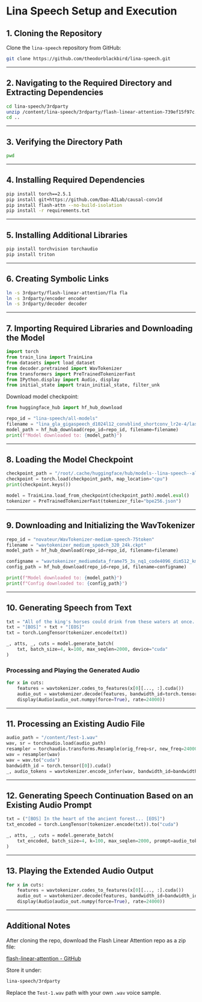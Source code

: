# Lina Speech Setup and Execution

## 1. Cloning the Repository

Clone the `lina-speech` repository from GitHub:

```bash
git clone https://github.com/theodorblackbird/lina-speech.git
```

---

## 2. Navigating to the Required Directory and Extracting Dependencies

```bash
cd lina-speech/3rdparty
unzip /content/lina-speech/3rdparty/flash-linear-attention-739ef15f97c.zip
cd ..
```

---

## 3. Verifying the Directory Path

```bash
pwd
```

---

## 4. Installing Required Dependencies

```bash
pip install torch==2.5.1
pip install git+https://github.com/Dao-AILab/causal-conv1d
pip install flash-attn --no-build-isolation
pip install -r requirements.txt
```

---

## 5. Installing Additional Libraries

```bash
pip install torchvision torchaudio
pip install triton
```

---

## 6. Creating Symbolic Links

```bash
ln -s 3rdparty/flash-linear-attention/fla fla
ln -s 3rdparty/encoder encoder
ln -s 3rdparty/decoder decoder
```

---

## 7. Importing Required Libraries and Downloading the Model

```python
import torch
from train_lina import TrainLina
from datasets import load_dataset
from decoder.pretrained import WavTokenizer
from transformers import PreTrainedTokenizerFast
from IPython.display import Audio, display
from initial_state import train_initial_state, filter_unk
```

Download model checkpoint:

```python
from huggingface_hub import hf_hub_download

repo_id = "lina-speech/all-models"
filename = "lina_gla_gigaspeech_d1024l12_convblind_shortconv_lr2e-4/last.ckpt"
model_path = hf_hub_download(repo_id=repo_id, filename=filename)
print(f"Model downloaded to: {model_path}")
```

---

## 8. Loading the Model Checkpoint

```python
checkpoint_path = "/root/.cache/huggingface/hub/models--lina-speech--all-models/snapshots/6fb9bcb17b87b40544aa52aac24e239d0e2e26/lina_gla_gigaspeech_d1024l12_convblind_shortconv_lr2e-4/last.ckpt"
checkpoint = torch.load(checkpoint_path, map_location="cpu")
print(checkpoint.keys())

model = TrainLina.load_from_checkpoint(checkpoint_path).model.eval()
tokenizer = PreTrainedTokenizerFast(tokenizer_file="bpe256.json")
```

---

## 9. Downloading and Initializing the WavTokenizer

```python
repo_id = "novateur/WavTokenizer-medium-speech-75token"
filename = "wavtokenizer_medium_speech_320_24k.ckpt"
model_path = hf_hub_download(repo_id=repo_id, filename=filename)

configname = "wavtokenizer_mediumdata_frame75_3s_nq1_code4096_dim512_kmeans200_attn.yaml"
config_path = hf_hub_download(repo_id=repo_id, filename=configname)

print(f"Model downloaded to: {model_path}")
print(f"Config downloaded to: {config_path}")
```

---

## 10. Generating Speech from Text

```python
txt = "All of the king's horses could drink from these waters at once..."
txt = "[BOS]" + txt + "[EOS]"
txt = torch.LongTensor(tokenizer.encode(txt))

_, atts, _, cuts = model.generate_batch(
    txt, batch_size=4, k=100, max_seqlen=2000, device="cuda"
)
```

### Processing and Playing the Generated Audio

```python
for x in cuts:
    features = wavtokenizer.codes_to_features(x[0][..., :].cuda())
    audio_out = wavtokenizer.decode(features, bandwidth_id=torch.tensor([0]).cuda())
    display(Audio(audio_out.numpy(force=True), rate=24000))
```

---

## 11. Processing an Existing Audio File

```python
audio_path = "/content/Test-1.wav"
wav, sr = torchaudio.load(audio_path)
resampler = torchaudio.transforms.Resample(orig_freq=sr, new_freq=24000)
wav = resampler(wav)
wav = wav.to("cuda")
bandwidth_id = torch.tensor([0]).cuda()
_, audio_tokens = wavtokenizer.encode_infer(wav, bandwidth_id=bandwidth_id)
```

---

## 12. Generating Speech Continuation Based on an Existing Audio Prompt

```python
txt = ("[BOS] In the heart of the ancient forest... [EOS]")
txt_encoded = torch.LongTensor(tokenizer.encode(txt)).to("cuda")

_, atts, _, cuts = model.generate_batch(
    txt_encoded, batch_size=4, k=100, max_seqlen=2000, prompt=audio_tokens, device="cuda"
)
```

---

## 13. Playing the Extended Audio Output

```python
for x in cuts:
    features = wavtokenizer.codes_to_features(x[0][..., :].cuda())
    audio_out = wavtokenizer.decode(features, bandwidth_id=bandwidth_id)
    display(Audio(audio_out.numpy(force=True), rate=24000))
```

---

## Additional Notes

After cloning the repo, download the Flash Linear Attention repo as a zip file:

[flash-linear-attention - GitHub](https://github.com/fla-org/flash-linear-attention/tree/739ef15f97cff06366c97dfdf346f2ceaadf05ce)

Store it under:

```bash
lina-speech/3rdparty
```

Replace the `Test-1.wav` path with your own `.wav` voice sample.